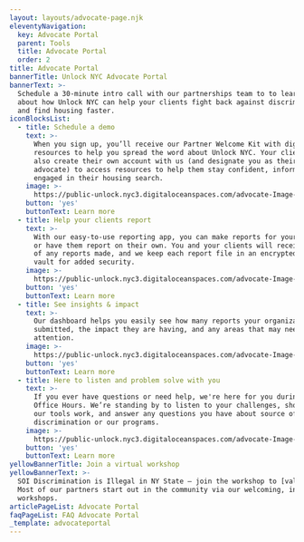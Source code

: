 ```yaml
---
layout: layouts/advocate-page.njk
eleventyNavigation:
  key: Advocate Portal
  parent: Tools
  title: Advocate Portal
  order: 2
title: Advocate Portal
bannerTitle: Unlock NYC Advocate Portal
bannerText: >-
  Schedule a 30-minute intro call with our partnerships team to to learn more
  about how Unlock NYC can help your clients fight back against discrimination
  and find housing faster.
iconBlocksList:
  - title: Schedule a demo
    text: >-
      When you sign up, you’ll receive our Partner Welcome Kit with digital
      resources to help you spread the word about Unlock NYC. Your clients can
      also create their own account with us (and designate you as their
      advocate) to access resources to help them stay confident, informed, and
      engaged in their housing search.
    image: >-
      https://public-unlock.nyc3.digitaloceanspaces.com/advocate-Image-1.png
    button: 'yes'
    buttonText: Learn more
  - title: Help your clients report
    text: >-
      With our easy-to-use reporting app, you can make reports for your clients
      or have them report on their own. You and your clients will receive a copy
      of any reports made, and we keep each report file in an encrypted digital
      vault for added security.
    image: >-
      https://public-unlock.nyc3.digitaloceanspaces.com/advocate-Image-2.png
    button: 'yes'
    buttonText: Learn more
  - title: See insights & impact
    text: >-
      Our dashboard helps you easily see how many reports your organization has
      submitted, the impact they are having, and any areas that may need your
      attention.
    image: >-
      https://public-unlock.nyc3.digitaloceanspaces.com/advocate-Image-3.png
    button: 'yes'
    buttonText: Learn more
  - title: Here to listen and problem solve with you
    text: >-
      If you ever have questions or need help, we're here for you during our
      Office Hours. We’re standing by to listen to your challenges, show you how
      our tools work, and answer any questions you have about source of income
      discrimination or our programs.
    image: >-
      https://public-unlock.nyc3.digitaloceanspaces.com/advocate-Image-4.png
    button: 'yes'
    buttonText: Learn more
yellowBannerTitle: Join a virtual workshop
yellowBannerText: >-
  SOI Discrimination is Illegal in NY State – join the workshop to [value prop.]
  Most of our partners start out in the community via our welcoming, informative
  workshops.
articlePageList: Advocate Portal
faqPageList: FAQ Advocate Portal
_template: advocateportal
---
```


